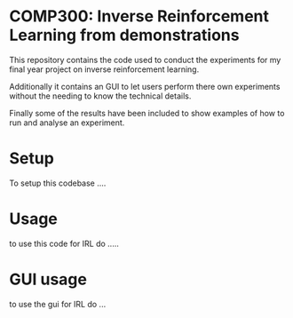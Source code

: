 # COMP300: Inverse Reinforcement Learning from demonstrations

This repository contains the code used to conduct the experiments for my
final year project on inverse reinforcement learning.

Additionally it contains an GUI to let users perform there own experiments 
without the needing to know the technical details.

Finally some of the results have been included to show examples of how to run
and analyse an experiment.


# Setup

To setup this codebase ....

# Usage

to use this code for IRL do .....

# GUI usage 

to use the gui for IRL do ...